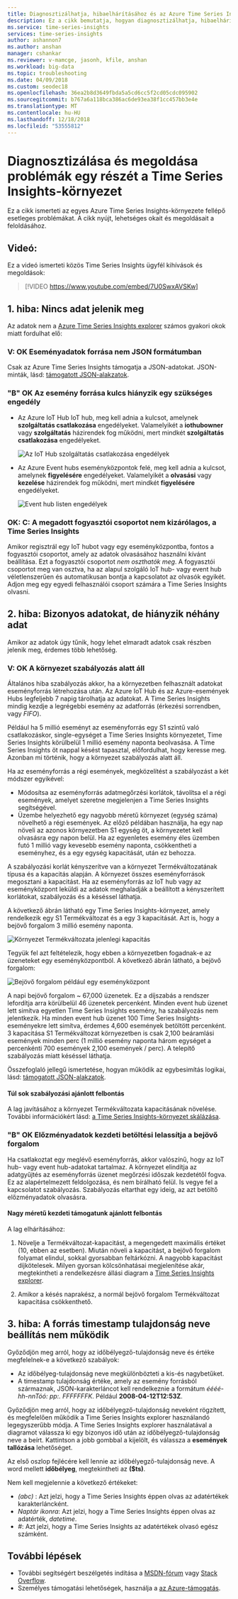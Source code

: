 ```yaml
---
title: Diagnosztizálhatja, hibaelhárításához és az Azure Time Series Insightsban előforduló problémák megoldására |} A Microsoft Docs
description: Ez a cikk bemutatja, hogyan diagnosztizálhatja, hibaelhárításához és találkozhat az Azure Time Series Insights környezetben gyakran előforduló problémák megoldására.
ms.service: time-series-insights
services: time-series-insights
author: ashannon7
ms.author: anshan
manager: cshankar
ms.reviewer: v-mamcge, jasonh, kfile, anshan
ms.workload: big-data
ms.topic: troubleshooting
ms.date: 04/09/2018
ms.custom: seodec18
ms.openlocfilehash: 36ea2b8d3649fbda5a5cd6cc5f2cd05cdc095902
ms.sourcegitcommit: b767a6a118bca386ac6de93ea38f1cc457bb3e4e
ms.translationtype: MT
ms.contentlocale: hu-HU
ms.lasthandoff: 12/18/2018
ms.locfileid: "53555812"
---
```

# <a name="diagnose-and-solve-issues-in-your-time-series-insights-environment"></a>Diagnosztizálása és megoldása problémák egy részét a Time Series Insights-környezet

Ez a cikk ismerteti az egyes Azure Time Series Insights-környezete fellépő esetleges problémákat. A cikk nyújt, lehetséges okait és megoldásait a feloldásához.

## <a name="video"></a>Videó: 

Ez a videó ismerteti közös Time Series Insights ügyfél kihívások és megoldások:</br>

> [!VIDEO https://www.youtube.com/embed/7U0SwxAVSKw]

## <a name="problem-1-no-data-is-shown"></a>1. hiba: Nincs adat jelenik meg

Az adatok nem a [Azure Time Series Insights explorer](https://insights.timeseries.azure.com) számos gyakori okok miatt fordulhat elő:

### <a name="cause-a-event-source-data-isnt-in-json-format"></a>V: OK Eseményadatok forrása nem JSON formátumban

Csak az Azure Time Series Insights támogatja a JSON-adatokat. JSON-minták, lásd: [támogatott JSON-alakzatok](./how-to-shape-query-json.md).

### <a name="cause-b-the-event-source-key-is-missing-a-required-permission"></a>"B" OK Az esemény forrása kulcs hiányzik egy szükséges engedély

* Az Azure IoT Hub IoT hub, meg kell adnia a kulcsot, amelynek **szolgáltatás csatlakozása** engedélyeket. Valamelyikét a **iothubowner** vagy **szolgáltatás** házirendek fog működni, mert mindkét **szolgáltatás csatlakozása** engedélyeket.

   ![Az IoT Hub szolgáltatás csatlakozása engedélyek](media/diagnose-and-solve-problems/iothub-serviceconnect-permissions.png)


* Az Azure Event hubs eseményközpontok felé, meg kell adnia a kulcsot, amelynek **figyelésére** engedélyeket. Valamelyikét a **olvasási** vagy **kezelése** házirendek fog működni, mert mindkét **figyelésére** engedélyeket.

   ![Event hub listen engedélyek](media/diagnose-and-solve-problems/eventhub-listen-permissions.png)

### <a name="cause-c-the-consumer-group-provided-isnt-exclusive-to-time-series-insights"></a>OK: C: A megadott fogyasztói csoportot nem kizárólagos, a Time Series Insights

Amikor regisztrál egy IoT hubot vagy egy eseményközpontba, fontos a fogyasztói csoportot, amely az adatok olvasásához használni kívánt beállítása. Ezt a fogyasztói csoportot *nem oszthatók meg*. A fogyasztói csoportot meg van osztva, ha az alapul szolgáló IoT hub- vagy event hub véletlenszerűen és automatikusan bontja a kapcsolatot az olvasók egyikét. Adjon meg egy egyedi felhasználói csoport számára a Time Series Insights olvasni.

## <a name="problem-2-some-data-is-shown-but-data-is-missing"></a>2. hiba: Bizonyos adatokat, de hiányzik néhány adat

Amikor az adatok úgy tűnik, hogy lehet elmaradt adatok csak részben jelenik meg, érdemes több lehetőség.

### <a name="cause-a-your-environment-is-being-throttled"></a>V: OK A környezet szabályozás alatt áll

Általános hiba szabályozás akkor, ha a környezetben felhasznált adatokat eseményforrás létrehozása után. Az Azure IoT Hub és az Azure-események Hubs legfeljebb 7 napig tárolhatja az adatokat. A Time Series Insights mindig kezdje a legrégebbi esemény az adatforrás (érkezési sorrendben, vagy *FIFO*). 

Például ha 5 millió eseményt az eseményforrás egy S1 szintű való csatlakozáskor, single-egységet a Time Series Insights környezetet, Time Series Insights körülbelül 1 millió esemény naponta beolvasása. A Time Series Insights öt nappal késést tapasztal, előfordulhat, hogy keresse meg. Azonban mi történik, hogy a környezet szabályozás alatt áll. 

Ha az eseményforrás a régi események, megközelítést a szabályozást a két módszer egyikével:

- Módosítsa az eseményforrás adatmegőrzési korlátok, távolítsa el a régi események, amelyet szeretne megjelenjen a Time Series Insights segítségével.
- Üzembe helyezhető egy nagyobb méretű környezet (egység száma) növelhető a régi események. Az előző példában használja, ha egy nap növeli az azonos környezetben S1 egység öt, a környezetet kell olvasásra egy napon belül. Ha az egyenletes esemény éles üzemben futó 1 millió vagy kevesebb esemény naponta, csökkentheti a eseményhez, és a egy egység kapacitását, után ez behozza.

A szabályozási korlát kényszerítve van a környezet Termékváltozatának típusa és a kapacitás alapján. A környezet összes eseményforrások megosztani a kapacitást. Ha az eseményforrás az IoT hub vagy az eseményközpont leküldi az adatok meghaladják a beállított a kényszerített korlátokat, szabályozás és a késéssel láthatja.

A következő ábrán látható egy Time Series Insights-környezet, amely rendelkezik egy S1 Termékváltozat és a egy 3 kapacitását. Azt is, hogy a bejövő forgalom 3 millió esemény naponta.

![Környezet Termékváltozata jelenlegi kapacitás](media/diagnose-and-solve-problems/environment-sku-current-capacity.png)

Tegyük fel azt feltételezik, hogy ebben a környezetben fogadnak-e az üzeneteket egy eseményközpontból. A következő ábrán látható, a bejövő forgalom:

![Bejövő forgalom például egy eseményközpont](media/diagnose-and-solve-problems/eventhub-ingress-rate.png)

A napi bejövő forgalom ~ 67,000 üzenetek. Ez a díjszabás a rendszer lefordítja arra körülbelül 46 üzenetek percenként. Minden event hub üzenet lett simítva egyetlen Time Series Insights esemény, ha szabályozás nem jelentkezik. Ha minden event hub üzenet 100 Time Series Insights-eseményekre lett simítva, érdemes 4,600 események betöltött percenként. 3 kapacitása S1 Termékváltozat környezetben is csak 2,100 beáramlási események minden perc (1 millió esemény naponta három egységet a percenkénti 700 események 2,100 események / perc). A telepítő szabályozás miatt késéssel láthatja. 

Összefoglaló jellegű ismertetése, hogyan működik az egybesimítás logikai, lásd: [támogatott JSON-alakzatok](./how-to-shape-query-json.md).

#### <a name="recommended-resolutions-for-excessive-throttling"></a>Túl sok szabályozási ajánlott felbontás

A lag javításához a környezet Termékváltozata kapacitásának növelése. További információkért lásd: [a Time Series Insights-környezet skálázása](time-series-insights-how-to-scale-your-environment.md).

### <a name="cause-b-initial-ingestion-of-historical-data-slows-ingress"></a>"B" OK Előzményadatok kezdeti betöltési lelassítja a bejövő forgalom

Ha csatlakoztat egy meglévő eseményforrás, akkor valószínű, hogy az IoT hub- vagy event hub-adatokat tartalmaz. A környezet elindítja az adatgyűjtés az eseményforrás üzenet megőrzési időszak kezdetétől fogva. Ez az alapértelmezett feldolgozása, és nem bírálható felül. Is vegye fel a kapcsolatot szabályozás. Szabályozás eltarthat egy ideig, az azt betöltő előzményadatok olvasásra.

#### <a name="recommended-resolutions-for-large-initial-ingestion"></a>Nagy méretű kezdeti támogatunk ajánlott felbontás

A lag elhárításához:

1. Növelje a Termékváltozat-kapacitást, a megengedett maximális értéket (10, ebben az esetben). Miután növeli a kapacitást, a bejövő forgalom folyamat elindul, sokkal gyorsabban feltárkózni. A nagyobb kapacitást díjkötelesek. Milyen gyorsan kölcsönhatásai megjelenítése akár, megtekintheti a rendelkezésre állási diagram a [Time Series Insights explorer](https://insights.timeseries.azure.com). 

2. Amikor a késés naprakész, a normál bejövő forgalom Termékváltozat kapacitása csökkenthető.

## <a name="problem-3-my-event-sources-timestamp-property-name-setting-doesnt-work"></a>3. hiba: A forrás timestamp tulajdonság neve beállítás nem működik

Győződjön meg arról, hogy az időbélyegző-tulajdonság neve és értéke megfelelnek-e a következő szabályok:
* Az időbélyeg-tulajdonság neve megkülönbözteti a kis-és nagybetűket.
* A timestamp tulajdonság értéke, amely az esemény forrásból származnak, JSON-karakterláncot kell rendelkeznie a formátum _éééé-hh-nnTóó: pp:. FFFFFFFK_. Például **2008-04-12T12:53Z**.

Győződjön meg arról, hogy az időbélyegző-tulajdonság neveként rögzített, és megfelelően működik a Time Series Insights explorer használandó legegyszerűbb módja. A Time Series Insights explorer használatával a diagramot válassza ki egy bizonyos idő után az időbélyegző-tulajdonság neve a beírt. Kattintson a jobb gombbal a kijelölt, és válassza a **események tallózása** lehetőséget. 

Az első oszlop fejlécére kell lennie az időbélyegző-tulajdonság neve. A word mellett **időbélyeg**, megtekintheti az **($ts)**. 

Nem kell megjelennie a következő értékeket:
- *(abc)* : Azt jelzi, hogy a Time Series Insights éppen olvas az adatértékek karakterláncként.
- *Naptár ikonra*: Azt jelzi, hogy a Time Series Insights éppen olvas az adatérték, *datetime*.
- *#*: Azt jelzi, hogy a Time Series Insights az adatértékek olvasó egész számként.


## <a name="next-steps"></a>További lépések

- További segítségért beszélgetés indítása a [MSDN-fórum](https://social.msdn.microsoft.com/Forums/home?forum=AzureTimeSeriesInsights) vagy [Stack Overflow](https://stackoverflow.com/questions/tagged/azure-timeseries-insights). 
- Személyes támogatási lehetőségek, használja a [az Azure-támogatás](https://azure.microsoft.com/support/options/).
